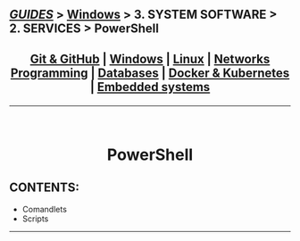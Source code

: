 ## [_GUIDES_][1] > [Windows][3] > 3. SYSTEM SOFTWARE > 2. SERVICES > **PowerShell**

## <p align=center>[Git & GitHub][2] | [Windows][3] | [Linux][4] | [Networks][5] <br/> [Programming][6] | [Databases][7] | [Docker & Kubernetes][8] | [Embedded systems][9] </p>

<!--
* [_GUIDES_][1]
* [Git & GitHub][2]
* [Windows][3]
* [Linux][4]
* [Networks][5]
* [Programming][6]
* [Databases][7]
* [Docker & Kubernetes][8]
* [Embedded systems][9]
-->

[1]: ../../../../../../README.md
[2]: ../../../../../001_Git_and_GitHub_/Git_And_GitHub.md
[3]: ../../../../Windows.md
[4]: ../../../../../003_Linux_(Unix)_/Linux_(Unix).md
[5]: ../../../../../004_Networks_/Networks.md
[6]: ../../../../../005_Programming_languages_/Programming.md
[7]: ../../../../../006_Databases_/Databases.md
[8]: ../../../../../007_Docker_and_Kubernetes_/Docker_and_Kubernates.md
[9]: ../../../../../008_Embedded_systems_/Embedded_systems.md

--- 
<br/>
<!-- ---------------------------------- * Navigation * ---------------------------------- -->

# <p align=center><b>PowerShell</b></p>

## CONTENTS:
* Comandlets
* Scripts

<!--
## CONTENTS:
* Headers
* Emphasis
* Lists
* Images
* Links
* Blockquotes
* Inline code
* GitHub Flavored Markdown
* Syntax highlighting *(See: [List of language aliases][10])*
* Task Lists
* Tables
* SHA references
* Issue references within a repository
* Username `@mentions`
* Strikethrough
* Emoji
 
---
<br/>

# Syntax guide
Markdown is a way to style text on the web. You control the display of the document; formatting words as bold or italic, adding images, and creating lists are just a few of the things we can do with Markdown. Mostly, Markdown is just regular text with a few non-alphabetic characters thrown in, like # or *.

You can use Markdown most places around GitHub:
* [Gists][11]
* Comments in Issues and Pull Requests
* Files with the `.md` or `.markdown` extension
For more information, see "[Writing on GitHub][12]" in the GitHub Help.

Here’s an overview of Markdown syntax that you can use anywhere on GitHub.com or in your own text files.

---
<br/>

## Headers
### Example:
```pandoc
# This is an <h1> tag
## This is an <h2> tag
### This is an <h3> tag
#### This is an <h4> tag
##### This is an <h5> tag
###### This is an <h6> tag
```

#### *`Would become (result)`*:
# This is an \<h1> tag
## This is an \<h2> tag
### This is an \<h3> tag
#### This is an \<h4> tag
##### This is an \<h5> tag
###### This is an \<h6> tag

---
<br/>

## Emphasis
You can use an asterisk or an underscore (both apply).
Use one character for *Italic*, double character - **Bold**

### Example:
```pandoc
*This text will be italic*
_This will also be italic_

**This text will be bold**
__This will also be bold__

_You **can** combine them_
```

#### *`Would become (result)`*:
*This text will be italic* <br/>
_This will also be italic_

**This text will be bold** <br/>
__This will also be bold__

_You **can** combine them_

---
<br/>

## Lists
### Example:
```pandoc
// Unordered List
* Item 1     // There must be an indent between the asterisk and the first character
* Item 2
  * Item 2a  // Before the asterisk must be indented by 3 spaces
  * Item 2b

// Ordered List
1. Item 1     // After the number must be a dot
2. Item 2
3. Item 2
  1. Item 2a
  2. Item 2b
```

#### *`Would become (result)`*:
### Unordered List
* *Item 1*
* *Item 2*
  * *Item 2a*
  * *Item 2b*

<br/>

### Ordered List:
1. *Item 1*
2. *Item 2*
3. *Item 3*
   1. *Item 3a*
   2. *Item 3b*

---
<br/>

## Images
Syntax:
<br/>
**!\[** <*Alt Text*> **]\(** <*url*> **)**
<br>
or
<br/>
**!\[** <*Alt Text*> **]\[** <*link number*> **]**
<br/>
**\[**<*link number*>**]:** \<*url*>
<br>

### Example:
```pandoc
// Variant 1:
![MarkDown Logo](../img/MarkDownLogo.png)

// Variant 2:
![MarkDown Logo][5]
    // ... some text ...
[5]: ../img/MarkDownLogo.png
```

#### *`Would become (result)`*:
![MarkDown Logo](../img/MarkDownLogo.png)

---
<br/>

## Links
### Automatic linking URLs
Any URL (like https://github.com) will be automatically converted into a clickable link. There is nothing to do.
<br/>

### Manually linking URLs
Syntax:
<br/>
**\[** <*Alt Text*> **]\(** <*url*> **)**
<br>
or
<br/>
**\[** <*Alt Text*> **]\[** <*link number*> **]**
<br/>
**\[**<*link number*>**]:** \<*url*>
<br>

### Example:
```pandoc
// Variant 1 (Ordinary url): 
https://github.com

// Variant 2 (Text as link): 
[GitHub](https://github.com)

// Variant 3 (Text as link with internal link): 
[GitHub][13]
    // ... some text ...
[13]: https://github.com
```

#### *`Would become (result)`*:
*Automatic linking:*<br/>
https://github.com
<br/>

*Manually linking:*<br/>
[GitHub](https://github.com)

[GitHub][13]'s leverage automatic Markdown rendering

[GitHub][13]’s apply unique Markdown extensions

[13]: https://github.com 

---
<br/>

## Blockquotes
### Example:
```pandoc
As Kanye West said:
> We're living the future so
> the present is our past.
```
#### *`Would become (result)`*:
As Kanye West said:
> We're living the future so
> the present is our past.

---
<br/>

## Inline code
### Example:
```pandoc
I think you should use an `<addr>` element here instead.
```
#### *`Would become (result)`*:
I think you should use an `<addr>` element here instead.

---
<br/>

## GitHub Flavored Markdown
GitHub.com uses its own version of the Markdown syntax that provides an additional set of useful features, many of which make it easier to work with content on GitHub.com.

> ***Note***: that some features of *GitHub Flavored Markdown* are only available in the descriptions and comments of Issues and Pull Requests. These include @mentions as well as references to SHA-1 hashes, Issues, and Pull Requests. Task Lists are also available in Gist comments and in Gist Markdown files.

---
<br/>

## Syntax highlighting
Here’s an example of how you can use syntax highlighting with [GitHub Flavored Markdown][14]:

### See [List of language aliases][15] that provide syntax highlighting in the next conctruction:

```pandoc
``` <Alias for Markdown>

      ... code ...

'``
```

### Example:
```javascript
function fancyAlert(arg) {
  if(arg) {
    $.facebox({div:'#foo'})
  }
}
```

### You can also simply indent your code by four spaces:
```javascript
    function fancyAlert(arg) {
      if(arg) {
        $.facebox({div:'#foo'})
      }
    }
```

### Here’s an example of Python code `without` syntax highlighting:
```
def foo():
    if not bar:
        return True
```

### Here’s `with` syntax highlighting:
```python
def foo():
    if not bar:
        return True
```

---
<br/>

## Task Lists
### Example:
```pandoc
- [x] @mentions, #refs, [links](), **formatting**, and <del>tags</del> supported
- [x] list syntax required (any unordered or ordered list supported)
- [x] this is a complete item
- [ ] this is an incomplete item
```
If you include a task list in the first comment of an Issue, you will get a handy progress indicator in your issue list. It also works in Pull Requests!

#### *`Would become (result)`*:
- [x] @mentions, #refs, [links](), **formatting**, and <del>tags</del> supported
- [x] list syntax required (any unordered or ordered list supported)
- [x] this is a complete item
- [ ] this is an incomplete item

---
<br/>

## Tables
You can create tables by assembling a list of words and dividing them with hyphens `-` (for the first row), and then separating each column with a pipe `|`:

### Example:
```pandoc
First Header | Second Header
------------ | -------------
Content from cell 1 | Content from cell 2
Content in the first column | Content in the second column
```

#### *`Would become (result)`*:
First Header | Second Header
------------ | -------------
Content from cell 1 | Content from cell 2
Content in the first column | Content in the second column

---
<br/>

## SHA references
Any reference to a commit's [SHA-1 hash][16] will be automatically converted into a link to that commit on GitHub.

### Example:
```
16c999e8c71134401a78d4d46435517b2271d6ac
mojombo@16c999e8c71134401a78d4d46435517b2271d6ac
mojombo/github-flavored-markdown@16c999e8c71134401a78d4d46435517b2271d6ac
```
#### *`Would become (result)`*:
16c999e8c71134401a78d4d46435517b2271d6ac
mojombo@16c999e8c71134401a78d4d46435517b2271d6ac
mojombo/github-flavored-markdown@16c999e8c71134401a78d4d46435517b2271d6ac

---
<br/>

## Issue references within a repository
Any number that refers to an Issue or Pull Request will be automatically converted into a link.

### Example:
```
#1
github-flavored-markdown#1
yoricsv/github-flavored-markdown#1
```
#### *`Would become (result)`*:
#1
github-flavored-markdown#1
yoricsv/github-flavored-markdown#1

---
<br/>

## Username @mentions
Typing an ``@`` symbol, followed by a username, will notify that person to come and view the comment. This is called an `@mention`, because you're *mentioning* the individual. You can also @mention teams within an organization.

---
<br/>

## Strikethrough
Any word wrapped with two tildes will appear **crossed out**

### Example:
```pandoc
~~this is some text~~
```

#### *`Would become (result)`*:
~~this is some text~~

---
<br/>

## Emoji
GitHub supports [emoji][17]

To see a list of every image we support, check out the [Emoji Cheat Sheet][18].

### Example:
ico | shortcode | ico | shortcode
--- | --- | --- | ---
:grinning: | \:grinning: | :smiley: | \:smiley:
:smile: | \:smile: | :grin: | \:grin:
:laughing: | \:laughing: | :sweat_smile: | \:sweat_smile:
:rofl: | \:rofl: | :joy: | \:joy:
:slightly_smiling_face: | \:slightly_smiling_face: | :wink: | \:wink:
:stuck_out_tongue_winking_eye: | \:stuck_out_tongue_winking_eye: | :zany_face: | \:zany_face:
:collision: | \:collision: | :bomb: | \:bomb:
:zzz: | \:zzz: | :smiley: | \:smiley:
:+1: | \:+1: | :-1: | \:-1:
:hourglass: | \:hourglass: | :zap: | \:zap:
:mute: | \:mute: | :loud_sound: | \:loud_sound:
:chart: | \:chart: | :memo: | \:memo:
:file_folder: | \:file_folder: | :chart_with_upwards_trend: | \:chart_with_upwards_trend:
:lock: | \:lock: | :unlock: | \:unlock:
:key: | \:key: | :hammer: | \:hammer:
:link: | \:link: | :toolbox: | \:toolbox:
:gear: | \:gear: | :wrench: | \:wrench:
:adhesive_bandage: | \:adhesive_bandage: | :smoking: | \:smoking:
:warning: | \:warning: | :no_entry: | \:no_entry:
:radioactive: | \:radioactive: | :biohazard: | \:biohazard:
:heavy_plus_sign: | \:heavy_plus_sign: | :heavy_minus_sign: | \:heavy_minus_sign:
:heavy_multiplication_x: | \:heavy_multiplication_x: | :heavy_division_sign: | \:heavy_division_sign:
:bangbang: | \:bangbang: | :question: | \:question:
:heavy_check_mark: | \:heavy_check_mark: | :x: | \:x:
:triangular_flag_on_post: | \:triangular_flag_on_post: | :electron: | \:electron:
:atom: | \:atom: | :octocat: | \:octocat:
:trollface: | \:trollface: | :recycle: | \:recycle:

<!--
* [List of language aliases][10]
* [Gists][11]
* [Writing on GitHub][12]
* [GitHub][13]
* [GitHub Flavored Markdown][14]
* [List of language aliases][15]
* [SHA-1 hash][16]
* [emoji][17]
-->

[10]: MarkDown_syntax_higlight_(short).md
[11]: https://gist.github.com/
[12]: https://help.github.com/categories/writing-on-github/
[13]: https://github.com 
[14]: https://help.github.com/articles/basic-writing-and-formatting-syntax/
[15]: MarkDown_syntax_higlight_(short).md
[16]: http://en.wikipedia.org/wiki/SHA-1
[17]: https://help.github.com/articles/basic-writing-and-formatting-syntax/#using-emoji
[18]: https://github.com/ikatyang/emoji-cheat-sheet/blob/master/README.md

<!--Done!--> 

---
<br/>
